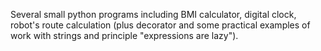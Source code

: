Several small python programs including BMI calculator, digital clock, robot's route calculation (plus decorator and some practical examples of work with strings and principle "expressions are lazy").
